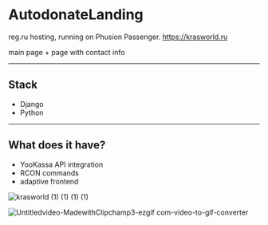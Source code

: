 # AutodonateLanding
reg.ru hosting, running on Phusion Passenger. 
https://krasworld.ru

main page + page with contact info

---
## Stack
- Django
- Python

---
## What does it have?
- YooKassa API integration
- RCON commands
- adaptive frontend

![krasworld (1) (1) (1) (1)](https://github.com/equqe/AutodonateWebLanding/assets/145790372/f0aad4ab-16a0-47d5-aea1-d5a6fcad6758)



![Untitledvideo-MadewithClipchamp3-ezgif com-video-to-gif-converter](https://github.com/equqe/AutodonateWebLanding/assets/145790372/0e96db97-6dad-4188-82ec-d703dee0dc50)
